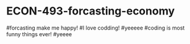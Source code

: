 # ECON-493-forcasting-economy
#forcasting make me happy! 
#I love codding!
#yeeeee
#coding is most funny things ever!
#yeeee